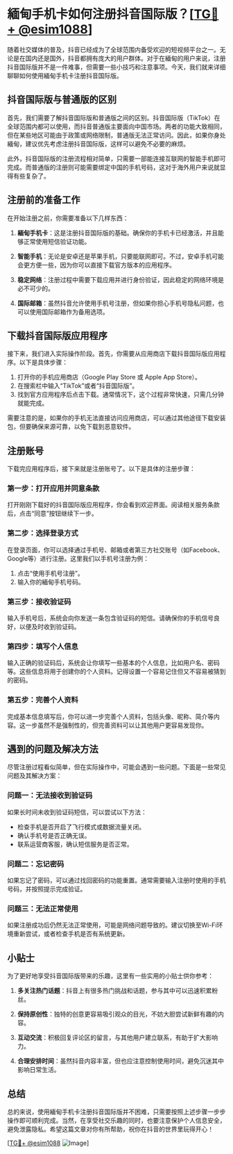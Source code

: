 # 緬甸手机卡如何注册抖音国际版？[[TG💪+ @esim1088](https://t.me/s/esim1088)]

随着社交媒体的普及，抖音已经成为了全球范围内备受欢迎的短视频平台之一。无论是在国内还是国外，抖音都拥有庞大的用户群体。对于在緬甸的用户来说，注册抖音国际版并不是一件难事，但需要一些小技巧和注意事项。今天，我们就来详细聊聊如何使用緬甸手机卡注册抖音国际版。

## 抖音国际版与普通版的区别

首先，我们需要了解抖音国际版和普通版之间的区别。抖音国际版（TikTok）在全球范围内都可以使用，而抖音普通版主要面向中国市场。两者的功能大致相同，但在某些地区可能由于政策或网络限制，普通版无法正常访问。因此，如果你身处緬甸，建议优先考虑注册抖音国际版，这样可以避免不必要的麻烦。

此外，抖音国际版的注册流程相对简单，只需要一部能连接互联网的智能手机即可完成。而普通版的注册则可能需要绑定中国的手机号码，这对于海外用户来说就显得有些复杂了。

## 注册前的准备工作

在开始注册之前，你需要准备以下几样东西：

1. **緬甸手机卡**：这是注册抖音国际版的基础。确保你的手机卡已经激活，并且能够正常使用短信验证功能。
   
2. **智能手机**：无论是安卓还是苹果手机，只要能联网即可。不过，安卓手机可能会更方便一些，因为你可以直接下载官方版本的应用程序。

3. **稳定网络**：注册过程中需要下载应用并进行身份验证，因此稳定的网络环境是必不可少的。

4. **国际邮箱**：虽然抖音允许使用手机号注册，但如果你担心手机号隐私问题，也可以使用国际邮箱作为备用选项。

## 下载抖音国际版应用程序

接下来，我们进入实际操作阶段。首先，你需要从应用商店下载抖音国际版应用程序。以下是具体步骤：

1. 打开你的手机应用商店（Google Play Store 或 Apple App Store）。
2. 在搜索栏中输入“TikTok”或者“抖音国际版”。
3. 找到官方应用程序后点击下载。通常情况下，这个过程非常快速，只需几分钟就能完成。

需要注意的是，如果你的手机无法直接访问应用商店，可以通过其他途径下载安装包，但要确保来源可靠，以免下载到恶意软件。

## 注册账号

下载完应用程序后，接下来就是注册账号了。以下是具体的注册步骤：

### 第一步：打开应用并同意条款

打开刚刚下载好的抖音国际版应用程序，你会看到欢迎界面。阅读相关服务条款后，点击“同意”按钮继续下一步。

### 第二步：选择登录方式

在登录页面，你可以选择通过手机号、邮箱或者第三方社交账号（如Facebook、Google等）进行注册。这里我们以手机号注册为例：

1. 点击“使用手机号注册”。
2. 输入你的緬甸手机号码。

### 第三步：接收验证码

输入手机号后，系统会向你发送一条包含验证码的短信。请确保你的手机信号良好，以便及时收到验证码。

### 第四步：填写个人信息

输入正确的验证码后，系统会让你填写一些基本的个人信息，比如用户名、密码等。这些信息将用于创建你的个人资料。记得设置一个容易记住但又不容易被猜到的密码。

### 第五步：完善个人资料

完成基本信息填写后，你可以进一步完善个人资料，包括头像、昵称、简介等内容。这一步虽然不是强制性的，但完善资料可以让其他用户更容易发现你。

## 遇到的问题及解决方法

尽管注册过程看似简单，但在实际操作中，可能会遇到一些问题。下面是一些常见问题及其解决方案：

### 问题一：无法接收到验证码

如果长时间未收到验证码短信，可以尝试以下方法：

- 检查手机是否开启了飞行模式或数据流量关闭。
- 确认手机号是否正确无误。
- 联系运营商客服，确认短信服务是否正常。

### 问题二：忘记密码

如果忘记了密码，可以通过找回密码的功能重置。通常需要输入注册时使用的手机号码，并按照提示完成验证。

### 问题三：无法正常使用

如果注册成功后仍然无法正常使用，可能是网络问题导致的。建议切换至Wi-Fi环境重新尝试，或者检查手机是否有系统更新。

## 小贴士

为了更好地享受抖音国际版带来的乐趣，这里有一些实用的小贴士供你参考：

1. **多关注热门话题**：抖音上有很多热门挑战和话题，参与其中可以迅速积累粉丝。
   
2. **保持原创性**：独特的创意更容易吸引观众的目光，不妨大胆尝试新鲜有趣的内容。

3. **互动交流**：积极回复评论区的留言，与其他用户建立联系，有助于扩大影响力。

4. **合理安排时间**：虽然抖音内容丰富，但也应注意控制使用时间，避免沉迷其中影响日常生活。

## 总结

总的来说，使用緬甸手机卡注册抖音国际版并不困难，只需要按照上述步骤一步步操作即可顺利完成。当然，在享受社交乐趣的同时，也要注意保护个人信息安全，避免泄露隐私。希望这篇文章对你有所帮助，祝你在抖音的世界里玩得开心！

[[TG💪+ @esim1088](https://t.me/s/esim1088) ![Image](https://i.postimg.cc/4NQfJmqS/Snipaste-2025-05-13-00-14-12.png)]